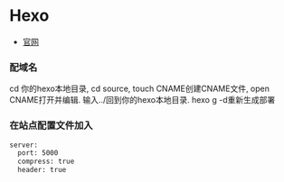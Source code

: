 # Hexo
- [官网](https://hexo.io/zh-cn/)

### 配域名
cd 你的hexo本地目录, cd source, touch CNAME创建CNAME文件, open CNAME打开并编辑.
输入../回到你的hexo本地目录. hexo g -d重新生成部署

### 在站点配置文件加入
```sh
server:
  port: 5000
  compress: true
  header: true
```